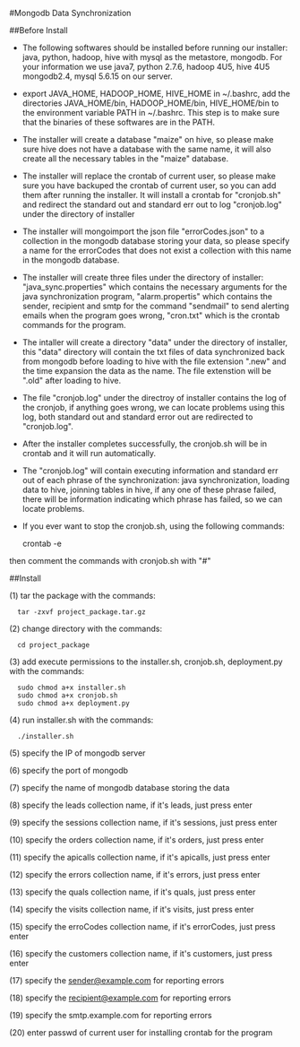 #Mongodb Data Synchronization

##Before Install

* The following softwares should be installed before running our installer:
java, python, hadoop, hive with mysql as the metastore, mongodb. For your information we use java7, python 2.7.6, hadoop 4U5, hive 4U5 mongodb2.4, mysql 5.6.15 on our server.

* export JAVA_HOME, HADOOP_HOME, HIVE_HOME in ~/.bashrc, add the directories JAVA_HOME/bin, HADOOP_HOME/bin, HIVE_HOME/bin to  the environment variable PATH in ~/.bashrc. This step is to make sure that the binaries of these softwares are in the PATH.

* The installer will create a database "maize" on hive, so please make sure hive does not have a database with the same name, it will also create all the necessary tables in the "maize" database.

* The installer will replace the crontab of current user, so please make sure you have backuped the crontab of current user, so you can add them after running the installer. It will install a crontab for "cronjob.sh" and redirect the standard out and standard err out to log "cronjob.log" under the directory of installer

* The installer will mongoimport the json file "errorCodes.json" to a collection in the mongodb database storing your data, so please specify a name for the errorCodes that does not exist a collection with this name in the mongodb database.

* The installer will create three files under the directory of installer: "java_sync.properties" which contains the necessary arguments for the java synchronization program, "alarm.propertis" which contains the sender, recipient and smtp for the command "sendmail" to send alerting emails when the program goes wrong, "cron.txt" which is the crontab commands for the program.

* The intaller will create a directory "data" under the directory of installer, this "data" directory will contain the txt files of data synchronized back from mongodb before loading to hive with the file extension ".new" and the time expansion the data as the name. The file extenstion will be ".old" after loading to hive. 

* The file "cronjob.log"  under the directroy of installer contains the log of the cronjob, if anything goes wrong, we can locate problems using this log, both standard out and standard error out are redirected to "cronjob.log".

* After the installer completes successfully, the cronjob.sh will be in crontab and it will run automatically.

* The "cronjob.log" will contain executing information and standard err out of each phrase of the synchronization: java synchronization, loading data to hive, joinning tables in hive, if any one of these phrase failed, there will be information indicating which phrase has failed, so we can locate problems.

* If you ever want to stop the cronjob.sh, using the following commands:
       
    crontab -e

then comment the commands with cronjob.sh with "\#"  

##Install

(1) tar the package with the commands: 

      tar -zxvf project_package.tar.gz
      
(2) change directory  with the  commands: 

      cd project_package
      
(3) add execute permissions to the installer.sh, cronjob.sh, deployment.py with 
the commands:

      sudo chmod a+x installer.sh
      sudo chmod a+x cronjob.sh
      sudo chmod a+x deployment.py
      
(4) run installer.sh with the commands: 

      ./installer.sh
      
(5) specify the IP of mongodb server

(6) specify the port of mongodb

(7) specify the name of mongodb database storing the data

(8) specify the leads collection name, if it's leads, just press enter

(9) specify the sessions collection name, if it's sessions, just press enter

(10) specify the orders collection name, if it's orders, just press enter

(11) specify the apicalls collection name, if it's apicalls, just press enter

(12) specify the errors collection name, if it's errors, just press enter

(13) specify the quals collection name, if it's quals, just press enter

(14) specify the visits collection name, if it's visits, just press enter

(15) specify the erroCodes collection name, if it's errorCodes, just press enter

(16) specify the customers collection name, if it's customers, just press enter

(17) specify the sender@example.com for reporting errors

(18) specify the recipient@example.com for reporting errors

(19) specify the smtp.example.com for reporting errors

(20) enter passwd of current user for installing crontab for the program








